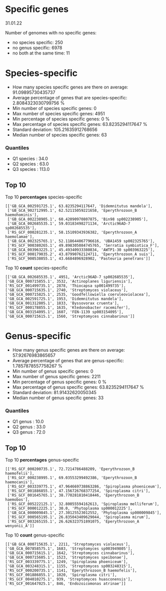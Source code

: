 # Specific genes
31.01.22

Number of genomes with no specific genes:
* no species specific: 250
* no genus specific: 6978
* no both at the same time: 11


# Species-specific

* How many species specific genes are there on average: 91.09895730435737 
* Average percentage of genes that are species-specific: 2.8084323030799756 %
* Min number of species specific genes: 0 
* Max number of species specific genes: 4951 
* Min percentage of species specific genes: 0 %
* Max percentage of species specific genes: 63.8235294117647 %
* Standard deviation: 105.21635912768656
* Median number of species specific genes: 63
  
### Quantiles

* Q1 species :  34.0
* Q2 species :  63.0
* Q3 species :  113.0

## Top 10

Top 10 **percentages** species-specific
```
[['GB_GCA_002591725.1', 63.8235294117647, 'Didemnitutus mandela'],
 ['GB_GCA_902712995.1', 62.52115059221658, 'Eperythrozoon_B haemohominis'],
 ['GB_GCA_002238905.1', 60.42090970807875, 'Bin98 sp002238905'],
 ['GB_GCA_002685535.1', 59.03183498271134, 'Arctic96AD-7 sp002685535'],
 ['RS_GCF_000281235.1', 58.15109343936382, 'Eperythrozoon_A haemolamae'],
 ['GB_GCA_002325765.1', 52.118644067796616, 'UBA1459 sp002325765'],
 ['RS_GCF_900380265.1', 49.898305084745765, 'Serratia symbiotica_F'],
 ['GB_GCA_003963225.1', 45.49340933380834, 'AWTP1-30 sp003963225'],
 ['RS_GCF_000179035.2', 43.87990762124711, 'Eperythrozoon_A suis'],
 ['RS_GCF_900538055.1', 43.6684896928902, 'Pasteuria penetrans']]
 ```

 Top 10 **count** species-specific
 ```
[['GB_GCA_002685535.1', 4951, 'Arctic96AD-7 sp002685535'],
 ['GB_GCA_000715855.1', 3532, 'Actinoplanes liguriensis'],
 ['RS_GCF_001499735.1', 2878, 'Thiocapsa sp001499735'],
 ['GB_GCA_000715635.1', 2740, 'Streptomyces violaceus'],
 ['GB_GCA_000715825.1', 2535, 'Goodfellowiella coeruleoviolacea'],
 ['GB_GCA_002591725.1', 1953, 'Didemnitutus mandela'],
 ['GB_GCA_001312805.1', 1833, 'Byssovorax cruenta'],
 ['RS_GCF_000178855.1', 1635, 'Ktedonobacter racemifer'],
 ['GB_GCA_003154095.1', 1607, 'FEN-1139 sp003154095'],
 ['GB_GCA_000715615.1', 1560, 'Streptomyces cinnabarinus']]
 ```



 # Genus-specific

* How many genus specific genes are there on average: 57.92676983865657
* Average percentage of genes that are genus-specific: 1.7857878557758267 %
* Min number of genus specific genes: 0 
* Max number of genus specific genes: 2211 
* Min percentage of genus specific genes: 0 %
* Max percentage of genus specific genes: 63.8235294117647 %
* Standard deviation: 81.91432620050345
* Median number of genus specific genes: 33

### Quantiles

* Q1 genus :  10.0
* Q2 genus :  33.0
* Q3 genus :  72.0


## Top 10


Top 10 **percentages** genus-specific
```
[['RS_GCF_000200735.1', 72.7214786488209, 'Eperythrozoon_B haemofelis'],
 ['RS_GCF_000238995.1', 69.03553299492386, 'Eperythrozoon_B haemocanis'],
 ['RS_GCF_003339775.1', 47.964669738863286, 'Spiroplasma phoeniceum'],
 ['RS_GCF_001886855.1', 47.156726768377254, 'Spiroplasma citri'],
 ['RS_GCF_001645765.1', 38.770281810418446, 'Eperythrozoon_B haemobos'],
 ['RS_GCF_005222125.1', 32.80055594162613, 'Spiroplasma melliferum'],
 ['RS_GCF_000012225.1', 30.0, 'Phytoplasma sp000012225'],
 ['GB_GCA_000009845.1', 27.30125523012552, 'Phytoplasma sp000009845'],
 ['RS_GCF_000565195.1', 26.835043409629044, 'Spiroplasma mirum'],
 ['RS_GCF_003265155.1', 26.626323751891075, 'Eperythrozoon_A wenyonii_A']]
 ```

 Top 10 **count** genus-specific
 ```
[['GB_GCA_000715635.1', 2211, 'Streptomyces violaceus'],
 ['GB_GCA_007858575.1', 1683, 'Streptomyces sp003949805'],
 ['GB_GCA_000715615.1', 1642, 'Streptomyces cinnabarinus'],
 ['GB_GCA_000715605.1', 1523, 'Streptomyces speibonae'],
 ['RS_GCF_003339775.1', 1249, 'Spiroplasma phoeniceum'],
 ['GB_GCA_003248315.1', 1155, 'Streptomyces sp003248315'],
 ['RS_GCF_000200735.1', 1141, 'Eperythrozoon_B haemofelis'],
 ['RS_GCF_001886855.1', 1020, 'Spiroplasma citri'],
 ['RS_GCF_004010275.1', 939, 'Streptomyces huasconensis'],
 ['RS_GCF_001647025.1', 846, 'Endozoicomonas atrinae']]
 ```